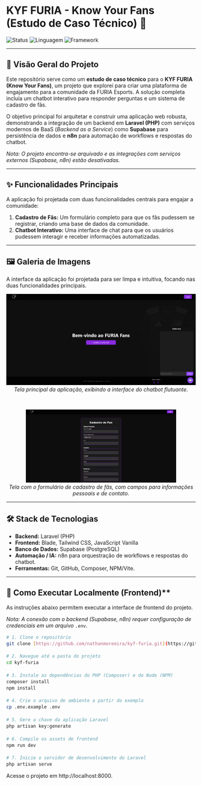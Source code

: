 # KYF FURIA - Know Your Fans (Estudo de Caso Técnico) 🐾

![Status](https://img.shields.io/badge/STATUS-ARQUIVADO-lightgrey?style=for-the-badge)
![Linguagem](https://img.shields.io/badge/LINGUAGEM-PHP-blue?style=for-the-badge&logo=php)
![Framework](https://img.shields.io/badge/FRAMEWORK-LARAVEL-red?style=for-the-badge&logo=laravel)

---

## 📜 Visão Geral do Projeto

Este repositório serve como um **estudo de caso técnico** para o **KYF FURIA (Know Your Fans)**, um projeto que explorei para criar uma plataforma de engajamento para a comunidade da FURIA Esports. A solução completa incluía um chatbot interativo para responder perguntas e um sistema de cadastro de fãs.

O objetivo principal foi arquitetar e construir uma aplicação web robusta, demonstrando a integração de um backend em **Laravel (PHP)** com serviços modernos de BaaS (*Backend as a Service*) como **Supabase** para persistência de dados e **n8n** para automação de workflows e respostas do chatbot.

*Nota: O projeto encontra-se arquivado e as integrações com serviços externos (Supabase, n8n) estão desativadas.*

---

## ✨ Funcionalidades Principais

A aplicação foi projetada com duas funcionalidades centrais para engajar a comunidade:

1.  **Cadastro de Fãs:** Um formulário completo para que os fãs pudessem se registrar, criando uma base de dados da comunidade.
2.  **Chatbot Interativo:** Uma interface de chat para que os usuários pudessem interagir e receber informações automatizadas.

---

## 🖼️ Galeria de Imagens

A interface da aplicação foi projetada para ser limpa e intuitiva, focando nas duas funcionalidades principais.

<p align="center">
  <img src="./img/tela_principal.png" alt="Tela inicial com o chatbot" width="700px">
  <br>
  <em>Tela principal da aplicação, exibindo a interface do chatbot flutuante.</em>
</p>
<br>
<p align="center">
  <img src="./img/tela_cadastro.png" alt="Formulário de cadastro de fã" width="400px">
  <br>
  <em>Tela com o formulário de cadastro de fãs, com campos para informações pessoais e de contato.</em>
</p>

---

## 🛠️ Stack de Tecnologias

- **Backend:** Laravel (PHP)
- **Frontend:** Blade, Tailwind CSS, JavaScript Vanilla
- **Banco de Dados:** Supabase (PostgreSQL)
- **Automação / IA:** n8n para orquestração de workflows e respostas do chatbot.
- **Ferramentas:** Git, GitHub, Composer, NPM/Vite.

---

## 🚀 Como Executar Localmente (Frontend)**

As instruções abaixo permitem executar a interface de frontend do projeto.

*Nota: A conexão com o backend (Supabase, n8n) requer configuração de credenciais em um arquivo `.env`.*

```bash
# 1. Clone o repositório
git clone [https://github.com/nathanmoreeira/kyf-furia.git](https://github.com/nathanmoreeira/kyf-furia.git)

# 2. Navegue até a pasta do projeto
cd kyf-furia

# 3. Instale as dependências do PHP (Composer) e do Node (NPM)
composer install
npm install

# 4. Crie o arquivo de ambiente a partir do exemplo
cp .env.example .env

# 5. Gere a chave da aplicação Laravel
php artisan key:generate

# 6. Compile os assets de frontend
npm run dev

# 7. Inicie o servidor de desenvolvimento do Laravel
php artisan serve
```
Acesse o projeto em http://localhost:8000.

